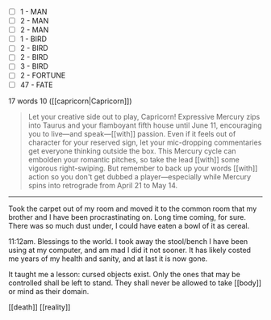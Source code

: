 - [ ] 1 - MAN
- [ ] 2 - MAN
- [ ] 2 - MAN
- [ ] 1 - BIRD
- [ ] 2 - BIRD
- [ ] 2 - BIRD
- [ ] 3 - BIRD
- [ ] 2 - FORTUNE
- [ ] 47 - FATE

17 words
10 ([[capricorn|Capricorn]])
>Let your creative side out to play, Capricorn! Expressive Mercury zips into Taurus and your flamboyant fifth house until June 11, encouraging you to live—and speak—[[with]] passion. Even if it feels out of character for your reserved sign, let your mic-dropping commentaries get everyone thinking outside the box. This Mercury cycle can embolden your romantic pitches, so take the lead [[with]] some vigorous right-swiping. But remember to back up your words [[with]] action so you don't get dubbed a player—especially while Mercury spins into retrograde from April 21 to May 14.

* * * 

Took the carpet out of my room and moved it to the common room that my brother and I have been procrastinating on. Long time coming, for sure. There was so much dust under, I could have eaten a bowl of it as cereal.

11:12am. Blessings to the world. I took away the stool/bench I have been using at my computer, and am mad I did it not sooner. It has likely costed me years of my health and sanity, and at last it is now gone.

It taught me a lesson: cursed objects exist. Only the ones that may be controlled shall be left to stand. They shall never be allowed to take [[body]] or mind as their domain.

[[death]] [[reality]] 
